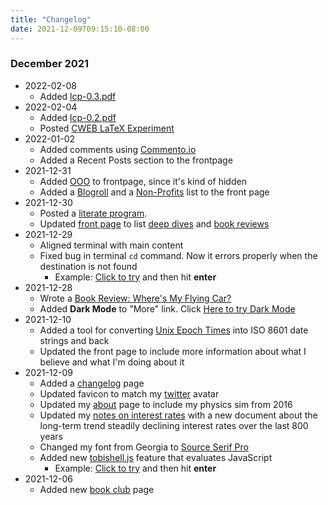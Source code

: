 ```yaml
---
title: "Changelog"
date: 2021-12-09T09:15:10-08:00
---
```


### December 2021

- 2022-02-08
    - Added [lcp-0.3.pdf](/pdf/lcp-0.3.pdf)
- 2022-02-04
    - Added [lcp-0.2.pdf](/pdf/lcp-0.2.pdf)
    - Posted [CWEB LaTeX Experiment](/posts/cweb-latex-experiment)
- 2022-01-02
    - Added comments using [Commento.io](https://commento.io)
    - Added a Recent Posts section to the frontpage
- 2021-12-31
    - Added [OOO](/pdf/ooo.pdf) to frontpage, since it's kind of hidden
    - Added a [Blogroll](/#blogroll) and a [Non-Profits](/#non-profits) list to the front page
- 2021-12-30
    - Posted a [literate program](/tags/literate-programming).
    - Updated [front page](/) to list [deep dives](/tags/deep-dive) and [book reviews](/tags/book-review)
- 2021-12-29
    - Aligned terminal with main content
    - Fixed bug in terminal `cd` command. Now it errors properly when the destination is not found
        - Example: <a href="javascript:curr_line='cd bogus';term.write(curr_line)">Click to try</a> and then hit **enter**
- 2021-12-28
    - Wrote a [Book Review: Where's My Flying Car?](/posts/book-review-wheres-my-flying-car/)
    - Added **Dark Mode** to "More" link. Click <a id="dark-mode-toggle" href="javascript:activateDarkMode">Here to try Dark Mode</a>
- 2021-12-10
    - Added a tool for converting [Unix Epoch Times](/epoch) into ISO 8601 date strings and back
    - Updated the front page to include more information about what I believe and what I'm doing about it
- 2021-12-09
    - Added a [changelog](/changelog) page
    - Updated favicon to match my [twitter](https://twitter.com/tobi_lehman) avatar
    - Updated my [about](/about) page to include my physics sim from 2016
    - Updated my [notes on interest rates](/interest/#decline) with a new document about the long-term trend steadily declining interest rates over the last 800 years
    - Changed my font from <span style="font-family">Georgia</span> to [Source Serif Pro](https://fonts.adobe.com/fonts/source-serif)
    - Added new [tobishell.js](/js/tobishell.js) feature that evaluates JavaScript
        - Example: <a href="javascript:curr_line='js more()';term.write(curr_line)">Click to try</a> and then hit **enter**
- 2021-12-06
    - Added new [book club](/book-club) page